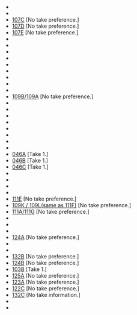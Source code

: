 * [](062N--Take03--.md)
* [](107B.md)
* [107C](107C.md) [No take preference.]
* [107D](107D.md) [No take preference.]
* [107E](107E.md) [No take preference.]
* [](108A--Take04--.md)
* [](108B--Take03--.md)
* [](108C--Take04--.md)
* [](108E--Take04--.md)
* [](108D--Take01--.md)
* [](108G--Take01--.md)
* [](108J--Take03--.md)
* [](108H--NoPref.--.md)
* [](108I--NoPref.--.md)
* [109B/109A](109B-109A--NoPref.--.md) [No take preference.]
* [](109C--NoPref.--.md)
* [](109D--NoPref.--.md)
* [](109F--Take03--.md)
* [](109E--NoPref.--.md)
* [](109I--NoPref.--.md)
* [](109G--NoPref.--.md)
* [](111H--NoPref.--.md)
* [](111I--Take06--.md)
* [046A](046A--Take01--.md) [Take 1.]
* [046B](046B--Take01--.md) [Take 1.]
* [046C](046C--Take01--.md) [Take 1.]
* [](028A.md)
* [](109J-111C--Take03--.md)
* [](111D--NoPref.--.md)
* [](111D-1--Take01--.md)
* [111E](111E.md) [No take preference.]
* [109K / 109L(same as 111F)](109K--109L-111F--.md) [No take preference.]
* [111A/111G](111A-111G.md) [No take preference.]
* [](111J--Take01--.md)
* [](111K--NoPref.--.md)
* [](111L--NoPref.--.md)
* [124A](124A.md) [No take preference.]
* [](122A--NoPref.--.md)
* [](122D--NoPref.--.md)
* [132B](132B.md) [No take preference.]
* [124B](124B.md) [No take preference.]
* [103B](103B.md) [Take 1.]
* [125A](125A.md) [No take preference.]
* [123A](123A.md) [No take preference.]
* [122C](122C.md) [No take preference.]
* [132C](132C.md) [No take information.]
* [](077A--NoPref.--.md)
* [](077B--NoPref.--.md)
